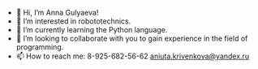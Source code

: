 - 👋 Hi, I’m Anna Gulyaeva!
- 👀 I’m interested in robototechnics.
- 🌱 I’m currently learning the Python language.
- 💞️ I’m looking to collaborate with you to gain experience in the field of programming.
- 📫 How to reach me:
                      8-925-682-56-62
                      aniuta.krivenkova@yandex.ru

<!---
AnnaGulyaeva/AnnaGulyaeva is a ✨ special ✨ repository because its `README.md` (this file) appears on your GitHub profile.
You can click the Preview link to take a look at your changes.
--->
